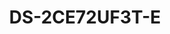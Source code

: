 ---
id: 1
title: "DS-2CE72UF3T-E"
slug: "turbo-1"
subTitle: "4K ColorVu PoC Fixed Turret Camera"
category: "turbohd"
imgCard: "/src/assets/images/turbohd/DS-2CE72UF3T-E/DS-2CE72UF3T-E.webp"
imgAlt: "DS-2CE72UF3T-E"
thumbnails: [
  "/src/assets/images/turbohd/DS-2CE72UF3T-E/DS-2CE72UF3T-E.webp",
]
features: [
  "8 MP resolution (3840 × 2160) for ultra-HD 4K imaging",
  "24/7 full-color surveillance with ColorVu technology",
  "130 dB true WDR for clear imaging in backlit scenes",
  "3D DNR for sharp, low-noise video output",
  "Up to 40 m white light for bright night-time visibility",
  "IP67-rated for reliable outdoor use in all weather conditions"
]
rating: 5
reviewCount: 50
specifications: {
  Camera: {
    Image_Sensor: "8 MP CMOS",
    Signal_System: "PAL/NTSC",
    Max_Resolution: "3840 (H) × 2160 (V)",
    Min_Illumination: "0.0005 Lux@(F1.0, AGC ON), 0 Lux with white light",
    Shutter_Time: {
      PAL: "1/12.5 s to 1/50,000 s",
      NTSC: "1/15 s to 1/50,000 s"
    },
    Day_Night: "24/7 Color Imaging",
    Angle_Adjustment: "Pan: 0° to 360°, Tilt: 0° to 180°, Rotation: 0° to 360°"
  },
  Lens: {
    Lens_Type: "2.8 mm, 3.6 mm, 6 mm fixed focal lens",
    Focal_Length_FOV: {
      "2.8 mm": "Horizontal FOV: 110°, Vertical FOV: 59°, Diagonal FOV: 131°",
      "3.6 mm": "Horizontal FOV: 93°, Vertical FOV: 48°, Diagonal FOV: 113°",
      "6 mm": "Horizontal FOV: 57°, Vertical FOV: 30°, Diagonal FOV: 67°"
    },
    Lens_Mount: "M16"
  },
  Image: {
    Frame_Rate: "TVI: 8 MP @ 12.5 fps/15 fps, 3K @ 20 fps, 1080P @ 25 fps/30 fps",
    Wide_Dynamic_Range_WDR: "≥130 dB",
    Image_Parameters_Switch: "STD/HIGH-SAT/HIGHLIGHT",
    Day_Night_Mode: "Color",
    White_Balance: "Auto/Manual",
    Image_Enhancement: "WDR, BLC, HLC, Global, HLS",
    Privacy_Mask: "4 programmable privacy masks",
    Noise_Reduction: "3D DNR/2D DNR",
    Image_Settings: "Brightness, Contrast, Mirror, Sharpness, Anti-Banding, Smart Light, AGC"
  },
  General: {
    Language: "English",
    Operating_Condition: "-40°C to 60°C (-40°F to 140°F), Humidity: 90% or less (non-condensing)",
    Material: "Metal",
    Communication: "HIKVISION-C",
    Dimension: "194.2 mm × 78 mm × 74.5 mm (7.65\" × 3.07\" × 2.93\")",
    Weight: "Approx. 566 g (1.25 lb.)",
    Power: {
      Supply: "12 VDC ± 25%/PoC.at",
      Consumption: "Max. 5.1 W",
      Recommendation: "You are recommended to use one power adapter for one camera, and use 2-pin power supply for long-distance power supply."
    }
  }
}
---